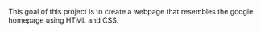 This goal of this project is to create a webpage that resembles the google homepage using HTML and CSS.